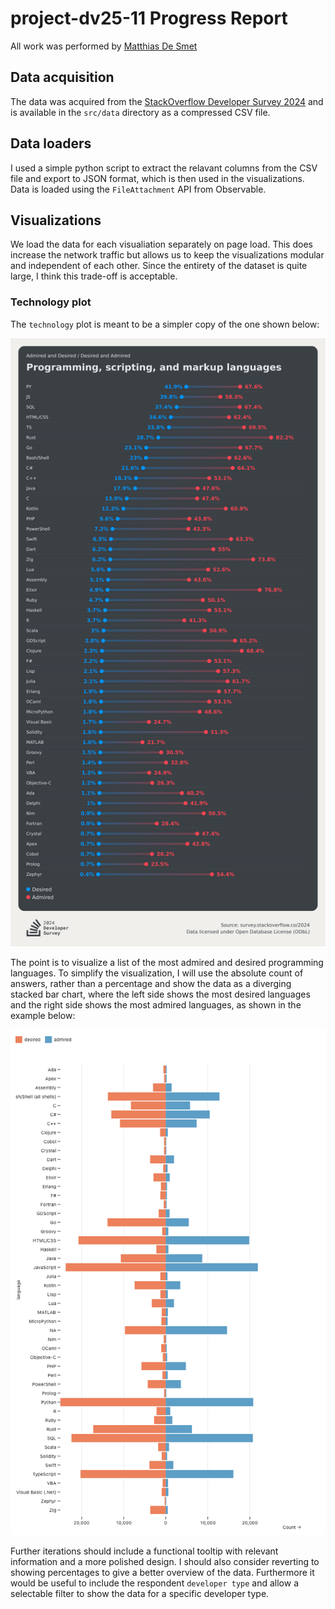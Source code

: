 # project-dv25-11 Progress Report

All work was performed by [Matthias De Smet](@matthdsm)

## Data acquisition

The data was acquired from the [StackOverflow Developer Survey 2024](https://survey.stackoverflow.co/datasets/stack-overflow-developer-survey-2024.zip) and is available in the `src/data` directory as a compressed CSV file.

## Data loaders

I used a simple python script to extract the relavant columns from the CSV file and export to JSON format, which is then used in the visualizations.
Data is loaded using the `FileAttachment` API from Observable.


## Visualizations

We load the data for each visualiation separately on page load. This does increase the network traffic but allows us to keep the visualizations modular and independent of each other. Since the entirety of the dataset is quite large,  I think this trade-off is acceptable.

### Technology plot
The `technology` plot is meant to be a simpler copy of the one shown below:

<img src="src/include/stackoverflow-dev-survey-2024-technology-admired-and-desired-language-desire-admire-social.png" width="600">


The point is to visualize a list of the most admired and desired programming languages.
To simplify the visualization, I will use the absolute count of answers, rather than a percentage and show the data as a diverging stacked bar chart, where the left side shows the most desired languages and the right side shows the most admired languages, as shown in the example below:

![Technology attempt 1](src/include/technology-attempt1.png)


Further iterations should include a functional tooltip with relevant information and a more polished design. I should also consider reverting to showing percentages to give a better overview of the data.
Furthermore it would be useful to include the respondent `developer type` and allow a selectable filter to show the data for a specific developer type.
